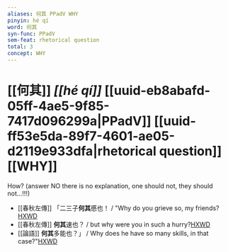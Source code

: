 ```yaml
---
aliases: 何其 PPadV WHY
pinyin: hé qí
word: 何其
syn-func: PPadV
sem-feat: rhetorical question
total: 3
concept: WHY 
---
```

# [[何其]] *[[hé qí]]*  [[uuid-eb8abafd-05ff-4ae5-9f85-7417d096299a|PPadV]] [[uuid-ff53e5da-89f7-4601-ae05-d2119e933dfa|rhetorical question]] [[WHY]]
How? (answer NO there is no explanation, one should not, they should not...!!!)
 - [[春秋左傳]] 「二三子**何其**慼也！ / "Why do you grieve so, my friends?[HXWD](https://hxwd.org/textview.html?location=KR1e0001_tls_005-238a.23)
 - [[春秋左傳]] **何其**速也？ / but why were you in such a hurry?[HXWD](https://hxwd.org/textview.html?location=KR1e0001_tls_005-385a.18)
 - [[論語]] **何其**多能也？」
                     / Why does he have so many skills, in that case?"[HXWD](https://hxwd.org/textview.html?location=KR1h0004_tls_009-6a.4)